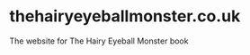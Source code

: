 thehairyeyeballmonster.co.uk
============================

The website for The Hairy Eyeball Monster book
